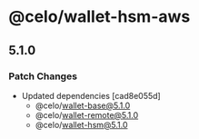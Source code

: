 # @celo/wallet-hsm-aws

## 5.1.0

### Patch Changes

- Updated dependencies [cad8e055d]
  - @celo/wallet-base@5.1.0
  - @celo/wallet-remote@5.1.0
  - @celo/wallet-hsm@5.1.0
